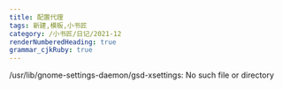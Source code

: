 ```yaml
---
title: 配置代理
tags: 新建,模板,小书匠
category: /小书匠/日记/2021-12
renderNumberedHeading: true
grammar_cjkRuby: true
---
```



/usr/lib/gnome-settings-daemon/gsd-xsettings: No such file or directory